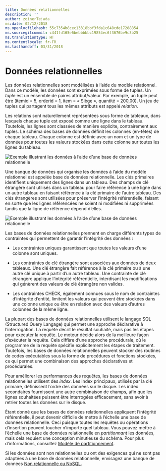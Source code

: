 ```yaml
---
title: Données relationnelles
description: ''
author: zoinerTejada
ms:date: 02/12/2018
ms.openlocfilehash: 55c7354b8cec13318bbf3fda1c648cde17288854
ms.sourcegitcommit: c441fd165e6bebbbbbc19854ec6f3676be9c3b25
ms.translationtype: HT
ms.contentlocale: fr-FR
ms.lasthandoff: 03/31/2018
---
```

# <a name="relational-data"></a>Données relationnelles

Les données relationnelles sont modélisées à l’aide du modèle relationnel. Dans ce modèle, les données sont exprimées sous forme de tuples. Un *tuple* est un ensemble de paires attribut/valeur. Par exemple, un tuple peut être (itemid = 5, orderid = 1, item = « Siège », quantité = 200,00). Un jeu de tuples qui partagent tous les mêmes attributs est appelé *relation*. 

Les relations sont naturellement représentées sous forme de tableaux, dans lesquels chaque tuple est exposé comme une ligne dans le tableau. Toutefois, les lignes sont classées de manière explicite, contrairement aux tuples. Le schéma des bases de données définit les colonnes (en-têtes) de chaque tableau. Chaque colonne est définie avec un nom et un type de données pour toutes les valeurs stockées dans cette colonne sur toutes les lignes du tableau.

![Exemple illustrant les données à l’aide d’une base de données relationnelle](./images/example-relational.png)

Une banque de données qui organise les données à l’aide du modèle relationnel est appelée base de données relationnelle. Les clés primaires identifient uniquement des lignes dans un tableau. Des champs de clé étrangère sont utilisés dans un tableau pour faire référence à une ligne dans un autre tableau en faisant référence à la clé primaire de l’autre tableau. Des clés étrangères sont utilisées pour préserver l’intégrité référentielle, faisant en sorte que les lignes référencées ne soient ni modifiées ni supprimées tandis que la ligne de référence dépend d’elles. 

![Exemple illustrant les données à l’aide d’une base de données relationnelle](./images/example-relational2.png)

Les bases de données relationnelles prennent en charge différents types de contraintes qui permettent de garantir l’intégrité des données :

- Les contraintes uniques garantissent que toutes les valeurs d’une colonne sont uniques. 

- Les contraintes de clé étrangère sont associées aux données de deux tableaux. Une clé étrangère fait référence à la clé primaire ou à une autre clé unique à partir d’un autre tableau. Une contrainte de clé étrangère applique l’intégrité référentielle, interdisant les modifications qui génèrent des valeurs de clé étrangère non valides.

- Les contraintes CHECK, également connues sous le nom de contraintes d’intégrité d’entité, limitent les valeurs qui peuvent être stockées dans une colonne unique ou être en relation avec des valeurs d’autres colonnes de la même ligne. 

La plupart des bases de données relationnelles utilisent le langage SQL (Structured Query Langage) qui permet une approche déclarative à l’interrogation. La requête décrit le résultat souhaité, mais pas les étapes pour exécuter la requête. Le moteur décide alors de la meilleure façon d’exécuter la requête. Cela diffère d’une approche procédurale, où le programme de la requête spécifie explicitement les étapes de traitement. Toutefois, les bases de données relationnelles peuvent stocker des routines de codes exécutables sous la forme de procédures et fonctions stockées, ce qui permet une combinaison des approches déclaratives et procédurales.

Pour améliorer les performances des requêtes, les bases de données relationnelles utilisent des *index*. Les index principaux, utilisés par la clé primaire, définissent l’ordre des données sur le disque. Les index secondaires fournissent une autre combinaison de champs, afin que les lignes souhaitées puissent être interrogées efficacement, sans avoir à retrier toutes les données sur le disque.

Étant donné que les bases de données relationnelles appliquent l’intégrité référentielle, il peut devenir difficile de mettre à l’échelle une base de données relationnelle. Ceci puisque toutes les requêtes ou opérations d’insertion peuvent toucher n’importe quel tableau. Vous pouvez mettre à l’échelle une base de données relationnelle en *partitionnant* les données, mais cela requiert une conception minutieuse du schéma. Pour plus d’informations, consultez [Modèle de partitionnement](../../patterns/sharding.md).

Si les données sont non relationnelles ou ont des exigences qui ne sont pas adaptées à une base de données relationnelle, envisagez une banque de données [Non relationnelle ou NoSQL](./non-relational-data.md).

